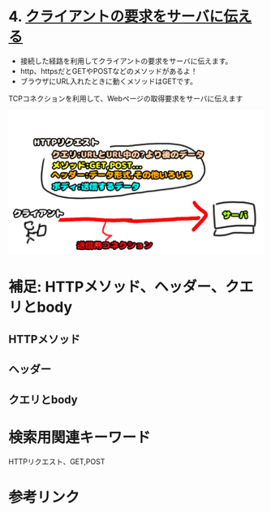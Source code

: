 # 4. [クライアントの要求をサーバに伝える](4.md)
- 接続した経路を利用してクライアントの要求をサーバに伝えます。
- http、httpsだとGETやPOSTなどのメソッドがあるよ！
- ブラウザにURL入れたときに動くメソッドはGETです。

TCPコネクションを利用して、Webページの取得要求をサーバに伝えます

![HTTPRequest](img/Request.png)


# 補足: HTTPメソッド、ヘッダー、クエリとbody

## HTTPメソッド

## ヘッダー

## クエリとbody

# 検索用関連キーワード
HTTPリクエスト、GET,POST
# 参考リンク